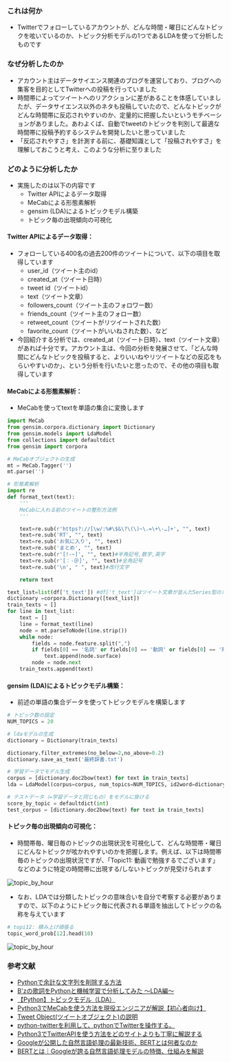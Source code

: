 ### これは何か
- Twitterでフォローしているアカウントが、どんな時間・曜日にどんなトピックを呟いているのか、トピック分析モデルの1つであるLDAを使って分析したものです

### なぜ分析したのか
- アカウント主はデータサイエンス関連のブログを運営しており、ブログへの集客を目的としてTwitterへの投稿を行っていました
- 時間帯によってツイートへのリアクションに差があることを体感していましたが、データサイエンス以外のネタも投稿していたので、どんなトピックがどんな時間帯に反応されやすいのか、定量的に把握したいというモチベーションがありました。あわよくば、自動でtweetのトピックを判別して最適な時間帯に投稿予約するシステムを開発したいと思っていました
- 「反応されやすさ」を計測する前に、基礎知識として「投稿されやすさ」を理解しておこうと考え、このような分析に至りました

### どのように分析したか
- 実施したのは以下の内容です
	- Twitter APIによるデータ取得
	- MeCabによる形態素解析
	- gensim (LDA)によるトピックモデル構築
	- トピック毎の出現傾向の可視化


#### Twitter APIによるデータ取得：
- フォローしている400名の過去200件のツイートについて、以下の項目を取得しています
	- user_id（ツイート主のid）
	- created_at（ツイート日時）
	- tweet id（ツイートid）
	- text（ツイート文章）
	- followers_count（ツイート主のフォロワー数）
	- friends_count（ツイート主のフォロー数）
	- retweet_count（ツイートがリツイートされた数）
	- favorite_count（ツイートがいいねされた数）、など
- 今回紹介する分析では、created_at（ツイート日時）、text（ツイート文章）があれば十分です。アカウント主は、今回の分析を発展させて、「どんな時間にどんなトピックを投稿すると、よりいいねやリツイートなどの反応をもらいやすいのか」、という分析を行いたいと思ったので、その他の項目も取得しています

#### MeCabによる形態素解析：
- MeCabを使ってtextを単語の集合に変換します

```python
import MeCab
from gensim.corpora.dictionary import Dictionary
from gensim.models import LdaModel
from collections import defaultdict
from gensim import corpora

# MeCabオブジェクトの生成
mt = MeCab.Tagger('')
mt.parse('')

# 形態素解析
import re
def format_text(text):
    '''
    MeCabに入れる前のツイートの整形方法例
    '''

    text=re.sub(r'https?://[\w/:%#\$&\?\(\)~\.=\+\-…]+', "", text)
    text=re.sub('RT', "", text)
    text=re.sub('お気に入り', "", text)
    text=re.sub('まとめ', "", text)
    text=re.sub(r'[!-~]', "", text)#半角記号,数字,英字
    text=re.sub(r'[︰-＠]', "", text)#全角記号
    text=re.sub('\n', " ", text)#改行文字

    return text

text_list=list(df['t_text']) #df['t_text']はツイート文章が並んだSeries型のオブジェクト
dictionary =corpora.Dictionary([text_list])
train_texts = []
for line in text_list:
    text = []
    line = format_text(line)
    node = mt.parseToNode(line.strip())
    while node:
        fields = node.feature.split(",")
        if fields[0] == '名詞' or fields[0] == '動詞' or fields[0] == '形容詞':
            text.append(node.surface)
        node = node.next
    train_texts.append(text)
```



#### gensim (LDA)によるトピックモデル構築：
- 前述の単語の集合データを使ってトピックモデルを構築します
```python
# トピック数の設定
NUM_TOPICS = 20

# ldaモデルの生成
dictionary = Dictionary(train_texts)

dictionary.filter_extremes(no_below=2,no_above=0.2)
dictionary.save_as_text('最終辞書.txt')

# 学習データでモデル生成
corpus = [dictionary.doc2bow(text) for text in train_texts]
lda = LdaModel(corpus=corpus, num_topics=NUM_TOPICS, id2word=dictionary)

# テストデータ（=学習データと同じもの）をモデルに掛ける
score_by_topic = defaultdict(int)
test_corpus = [dictionary.doc2bow(text) for text in train_texts]
```

#### トピック毎の出現傾向の可視化：
- 時間帯毎、曜日毎のトピックの出現状況を可視化して、どんな時間帯・曜日にどんなトピックが呟かれやすいのかを把握します。例えば、以下は時間帯毎のトピックの出現状況ですが、「Topic11: 動画で勉強するでございます」などのように特定の時間帯に出現する/しないトピックが見受けられます

![topic_by_hour](http://drive.google.com/uc?export=view&id=1kzmRN5o-bfkmXJDeUxGtMl-MjgY9ori4)

- なお、LDAでは分類したトピックの意味合いを自分で考察する必要がありますので、以下のようにトピック毎に代表される単語を抽出してトピックの名称を与えています

```python
# topi12: 積み上げ頑張る
topic_word_prob[12].head(10)
```
![topic_by_hour](http://drive.google.com/uc?export=view&id=18dYJkyVFd_emtql6LmKYqGlr1OC1NEws)

### 参考文献
- [Pythonで余計な文字列を削除する方法](https://hacknote.jp/archives/19937/)
- [B'zの歌詞をPythonと機械学習で分析してみた 〜LDA編〜](https://pira-nino.hatenablog.com/entry/2018/07/29/B%27z%E3%81%AE%E6%AD%8C%E8%A9%9E%E3%82%92Python%E3%81%A8%E6%A9%9F%E6%A2%B0%E5%AD%A6%E7%BF%92%E3%81%A7%E5%88%86%E6%9E%90%E3%81%97%E3%81%A6%E3%81%BF%E3%81%9F_%E3%80%9CLDA%E7%B7%A8%E3%80%9C)
- [【Python】トピックモデル（LDA）](https://qiita.com/kenta1984/items/b08d5caeed6ed9c8abf1)
- [Python3でMeCabを使う方法を現役エンジニアが解説【初心者向け】](https://techacademy.jp/magazine/24037)
- [Tweet Object(ツイートオブジェクト)の説明](https://syncer.jp/Web/API/Twitter/REST_API/Object/Tweet/)
- [python-twitterを利用して、pythonでTwitterを操作する。](https://qiita.com/ti-ginkgo/items/90914db1dc7e229c69c7)
- [Python3でTwitterAPIを使う方法をどのサイトよりも丁寧に解説する](https://cre8cre8.com/python/twitter-api.htm)
- [Googleが公開した自然言語処理の最新技術、BERTとは何者なのか](https://ai-scholar.tech/articles/text-mining/bert-ai-93)
- [BERTとは｜Googleが誇る自然言語処理モデルの特徴、仕組みを解説](https://ledge.ai/bert/)
<!--stackedit_data:
eyJoaXN0b3J5IjpbLTU1MzYzNDc4MCwxNzE2OTY4NTE1LDIzMT
QwNzkzNCw3MDA0MjkyOTksLTU5NDc3NDk2Myw3MzA5OTgxMTZd
fQ==
-->